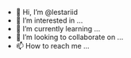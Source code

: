 - 👋 Hi, I’m @lestariid
- 👀 I’m interested in ...
- 🌱 I’m currently learning ...
- 💞️ I’m looking to collaborate on ...
- 📫 How to reach me ...

<!---
lestariid/lestariid is a ✨ special ✨ repository because its `README.md` (this file) appears on your GitHub profile.
You can click the Preview link to take a look at your changes.
--->
